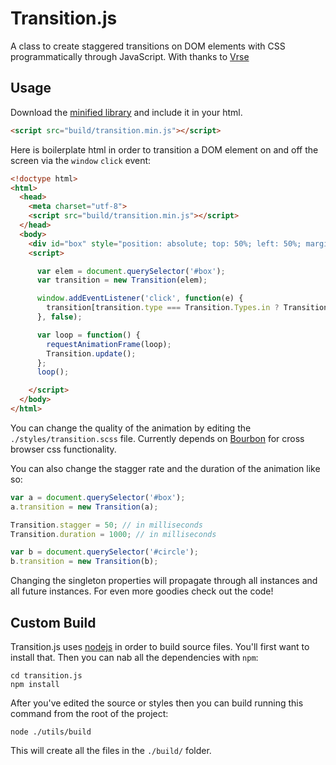 # Transition.js

A class to create staggered transitions on DOM elements with CSS programmatically through JavaScript. With thanks to [Vrse](http://vrse.com)

## Usage
Download the [minified library](https://raw.github.com/jonobr1/transition.js/master/build/transition.min.js) and include it in your html.

```html
<script src="build/transition.min.js"></script>
```

Here is boilerplate html in order to transition a DOM element on and off the screen via the `window` `click` event:

```html
<!doctype html>
<html>
  <head>
    <meta charset="utf-8">
    <script src="build/transition.min.js"></script>
  </head>
  <body>
    <div id="box" style="position: absolute; top: 50%; left: 50%; margin-top: -50px; margin-left: -50px; width: 100px; height: 100px; background: rgb(255, 100, 100);"></div>
    <script>

      var elem = document.querySelector('#box');
      var transition = new Transition(elem);

      window.addEventListener('click', function(e) {
        transition[transition.type === Transition.Types.in ? Transition.Events[Transition.Types.out] : Transition.Events[Transition.Types.in]]();
      }, false);

      var loop = function() {
        requestAnimationFrame(loop);
        Transition.update();
      };
      loop();

    </script>
  </body>
</html>
```

You can change the quality of the animation by editing the `./styles/transition.scss` file. Currently depends on [Bourbon](http://bourbon.io) for cross browser css functionality.

You can also change the stagger rate and the duration of the animation like so:

```javascript
var a = document.querySelector('#box');
a.transition = new Transition(a);

Transition.stagger = 50; // in milliseconds
Transition.duration = 1000; // in milliseconds

var b = document.querySelector('#circle');
b.transition = new Transition(b);
```

Changing the singleton properties will propagate through all instances and all future instances. For even more goodies check out the code!

## Custom Build
Transition.js uses [nodejs](http://nodejs.org/) in order to build source files. You'll first want to install that. Then you can nab all the dependencies with `npm`:

```
cd transition.js
npm install
```

After you've edited the source or styles then you can build running this command from the root of the project:

```
node ./utils/build
```

This will create all the files in the `./build/` folder.